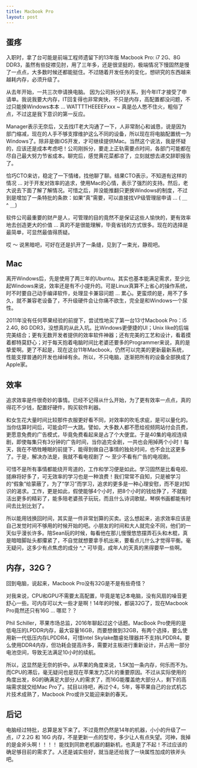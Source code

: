 ```yaml
---
title: Macbook Pro
layout: post
---
```


## 蛋疼

入职时，拿了台可能是前端工程师遗留下的13年版 Macbook Pro: i7 2G、8G DDR3，虽然有些捉襟见肘，用了三年多，还是很坚挺的，极端情况下慢固然是慢了一点点，大多数时候还都能挺住。不过随着开发任务的变化，想研究的东西越来越耗内存，必须升级了。

从去年开始，一共三次申请换电脑。 因为公司拆分的关系，到今年IT才接受了申请单。我说我要大内存，IT回复得也非常爽快，不只是内存，高配置都没问题，不过只能换Windows本本 ... WATTTTHEEEEFxxx ~ 真是怂人憋不住火，粗俗了点，不过这是我下意识的第一反应。

Manager表示无奈后，又去找IT老大沟通了一下，人非常耐心和诚恳，说是因为部门缩减，现在的人手不够支撑维护这么不同的设备，所以现在将电脑配置统一为Windows了。除非是做iOS开发，才可继续提供Mac。当然这个说法，我是怀疑的，应该还是成本考虑吧！公司刚拆分，要走上正轨需要点时间，各部门可能都在尽自己最大努力节省成本。聊完后，感觉黄花菜都凉了，立刻就想去递交辞职报告了。

恰巧CTO来访，稳定了一下情绪，找他聊了聊。结果CTO表示，不知道有这样的情况 ... 对于开发对效率的追求，使用Mac的心情，表示了强烈的支持。然后，老大说去下面了解了解情况。可惜之后，并没能推翻只更换Windows的制度，不过到是增加了一条特批的条款：如果“真”需要，可以直接找VP级管理层申请 ... ( ＿ ^ ＿)

软件公司最重要的财产是人，可管理的目的竟然不是保证这些人愉快的，更有效率地去创造更大的价值 ... 真的不是很能理解，毕竟省钱的方式很多。现在的选择是最简单，可显然最值得质疑。

哎 ～ 说黑暗吧，可好在还是扒开了一条缝，见到了一束光，静观吧。

## Mac

离开Windows后，先是使用了两三年的Ubuntu。其实也基本能满足需求，至少比起Windows来说，效率还是有不小提升的。可是Linux真算不上省心的操作系统，时不时要自己动手编译软件，处理显卡兼容问题 ... 累心。更蛮烦的是，用不了多久，就不兼容老设备了，不升级硬件会让你痛不欲生，完全是和Windows一个尿性。

2011年没有任何苹果经验的前提下，尝试性地买了第一台13寸Macbook Pro：i5 2.4G, 8G DDR3，没想真的从此入坑。比Windows更便捷的UI；Unix like的后端完美结合；更有无数开发者提供的效率软件神器；还有完美的工艺和设计，看着摸着都特莫舒心；对于每天抱着电脑时间比老婆还要多的Programmer来说，真的是挚爱啊。更了不起是，现在这台11年Macbook，仍然可以完美的更新最新系统，性能支撑普通的开发也绰绰有余。所以，不只电脑，逐渐把所有的设备全部换成了Apple家。

## 效率

追求效率是件很奇妙的事情。已经不记得从什么开始，为了更有效率一点点，真的得花不少钱，配置好硬件，购买软件利器。

和女生花大量时间比较那件衣服更好看不同，对效率的吹毛求疵，是可以量化的。当你估算时间后，可能会吓一大跳。譬如，大多数人都不愿给视频网站付会员费，更愿意免费的广告模式，毕竟免费看起来是占了个大便宜。于是40集的电视连续剧，即使每集只有3分钟的广告时间，当你追完全剧，一共也会用掉两个小时！每天，我在不牺牲睡眠的前提下，能得到做自己事情的独处时间，也不会比这更多了。于是，解决办法是，我就不看电视剧了 ～ 至少不看有广告的电视剧。

可惜不是所有事情都能绕开弯道的，工作和学习便是如此。学习固然是比看电视、搓麻将好多了，可无效率的学习也是一种浪费！我们常常不自知，只是被学习的“假象”给蒙蔽了，为了“学习”而学习，追求的更多是一种心理安慰，而不是对知识的渴求。工作，更是如此，假使能够4个小时，把8个小时的钱给挣了，不就能活出更多的精彩了，能多陪老婆孩子玩玩，而且什么诗词歌赋，琴棋书画都能有时间去比划比划了。

所以能用钱换回时间，其实是一件非常划算的买卖。这么想起来，追求效率应该是自己发觉时间不够用的时候开始的吧。小朋友的时间和大人就完全不同，他们的一天似乎漫长许多。陪Sean玩的时候，每看他在那儿慢慢悠悠摆弄石头和木棍，真是暗暗脚趾头都攥紧了，不自觉就想要拿手机出来，要看点儿什么才觉得平衡。毫无疑问，这多少有点焦虑的成分 ^_^ 可毕竟，成年人的天真的黑得要早一些啊。

## 内存，32G？

回到电脑，说起来，Macbook Pro没有32G是不是有些奇怪？

对我来说，CPU和GPU不需要太高配置，毕竟是笔记本电脑，没有风扇的噪音更舒心一些。可内存可以大一些才是啊！14年的时候，都装32G了，现在Macbook Pro竟然还只有16G ... 哪尼？？

Phil Schiller，苹果市场总监，2016年聊起过这个话题。MacBook Pro使用的是低电压的LPDDR内存，最大容量16GB，而要想做到32GB，有两个选择，要么使用新一代低压内存LPDDR4，可惜Intel Skylake酷睿处理器并不支持LPDDR4。要么使用DDR4内存，但功耗会提高许多，需要对主板进行重新设计，并占用一部分电池空间，导致无法满足10小时的续航。

所以，这显然是无奈的折中。从苹果的角度来说，1.5K加一条内存，何乐而不为。而CPU的滞后，毫无疑问也是现在苹果发力芯片的重要原因。不过从实际使用的角度出发，8G的确满足大部分人的需求了，而16G能覆盖绝大部分人，剩下的高端需求就交给Mac Pro了。拭目以待吧，再过个4，5年，等苹果自己的台式机芯片技术成熟了，Macbook Pro或许又能迎来新的春天。

## 后记

电脑经过特批，总算是发下来了。不过竟然仍然是14年的机器，小小的升级了一点，i7 2.2G 和 16G 内存，不是更新一点的型号，多少让人有点失望。河神，我掉的是金斧头啊！！！！ 能找到同款老机器的翻新机，也真是了不起！不过应该的确足够目前的需求了。人还是诚实些好，就当是还给我了一块属性加成的铁斧头吧。

